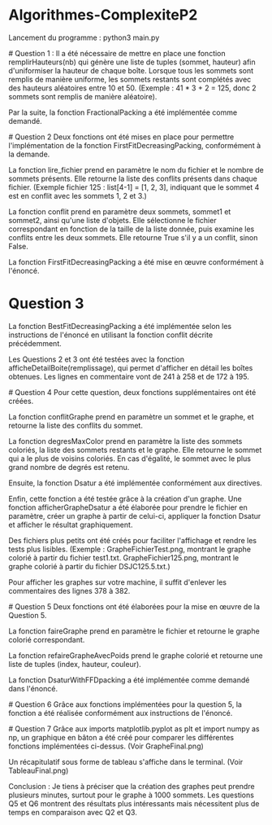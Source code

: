 # Algorithmes-ComplexiteP2

Lancement du programme :
python3 main.py 


# Question 1 : 
Il a été nécessaire de mettre en place une fonction remplirHauteurs(nb) qui génère une liste de tuples (sommet, hauteur) afin d'uniformiser la hauteur de chaque boîte. Lorsque tous les sommets sont remplis de manière uniforme, les sommets restants sont complétés avec des hauteurs aléatoires entre 10 et 50. (Exemple : 41 * 3 + 2 = 125, donc 2 sommets sont remplis de manière aléatoire).

Par la suite, la fonction FractionalPacking a été implémentée comme demandé.

# Question 2 
Deux fonctions ont été mises en place pour permettre l'implémentation de la fonction FirstFitDecreasingPacking, conformément à la demande.

La fonction lire_fichier prend en paramètre le nom du fichier et le nombre de sommets présents. Elle retourne la liste des conflits présents dans chaque fichier. (Exemple fichier 125 : list[4-1] = [1, 2, 3], indiquant que le sommet 4 est en conflit avec les sommets 1, 2 et 3.)

La fonction conflit prend en paramètre deux sommets, sommet1 et sommet2, ainsi qu'une liste d'objets. Elle sélectionne le fichier correspondant en fonction de la taille de la liste donnée, puis examine les conflits entre les deux sommets. Elle retourne True s'il y a un conflit, sinon False.

La fonction FirstFitDecreasingPacking a été mise en œuvre conformément à l'énoncé.

# Question 3 
La fonction BestFitDecreasingPacking a été implémentée selon les instructions de l'énoncé en utilisant la fonction conflit décrite précédemment.

Les Questions 2 et 3 ont été testées avec la fonction afficheDetailBoite(remplissage), qui permet d'afficher en détail les boîtes obtenues. Les lignes en commentaire vont de 241 à 258 et de 172 à 195.

# Question 4 
Pour cette question, deux fonctions supplémentaires ont été créées.

La fonction conflitGraphe prend en paramètre un sommet et le graphe, et retourne la liste des conflits du sommet.

La fonction degresMaxColor prend en paramètre la liste des sommets coloriés, la liste des sommets restants et le graphe. Elle retourne le sommet qui a le plus de voisins coloriés. En cas d'égalité, le sommet avec le plus grand nombre de degrés est retenu.

Ensuite, la fonction Dsatur a été implémentée conformément aux directives.

Enfin, cette fonction a été testée grâce à la création d'un graphe. Une fonction afficherGrapheDsatur a été élaborée pour prendre le fichier en paramètre, créer un graphe à partir de celui-ci, appliquer la fonction Dsatur et afficher le résultat graphiquement.

Des fichiers plus petits ont été créés pour faciliter l'affichage et rendre les tests plus lisibles. (Exemple : GrapheFichierTest.png, montrant le graphe colorié à partir du fichier test1.txt. GrapheFichier125.png, montrant le graphe colorié à partir du fichier DSJC125.5.txt.)

Pour afficher les graphes sur votre machine, il suffit d'enlever les commentaires des lignes 378 à 382.

# Question 5 
Deux fonctions ont été élaborées pour la mise en œuvre de la Question 5.

La fonction faireGraphe prend en paramètre le fichier et retourne le graphe colorié correspondant.

La fonction refaireGrapheAvecPoids prend le graphe colorié et retourne une liste de tuples (index, hauteur, couleur).

La fonction DsaturWithFFDpacking a été implémentée comme demandé dans l'énoncé.

# Question 6 
Grâce aux fonctions implémentées pour la question 5, la fonction a été réalisée conformément aux instructions de l'énoncé.

# Question 7
Grâce aux imports matplotlib.pyplot as plt et import numpy as np, un graphique en bâton a été créé pour comparer les différentes fonctions implémentées ci-dessus. (Voir GrapheFinal.png)

Un récapitulatif sous forme de tableau s'affiche dans le terminal. (Voir TableauFinal.png)


Conclusion :
Je tiens à préciser que la création des graphes peut prendre plusieurs minutes, surtout pour le graphe à 1000 sommets. Les questions Q5 et Q6 montrent des résultats plus intéressants mais nécessitent plus de temps en comparaison avec Q2 et Q3.


